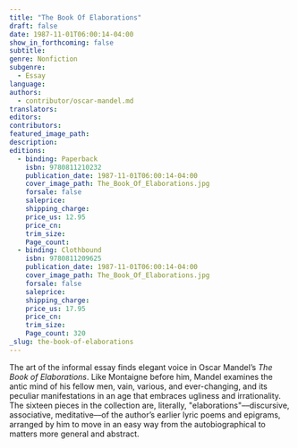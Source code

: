 ```yaml
---
title: "The Book Of Elaborations"
draft: false
date: 1987-11-01T06:00:14-04:00
show_in_forthcoming: false
subtitle:
genre: Nonfiction
subgenre:
  - Essay
language:
authors:
  - contributor/oscar-mandel.md
translators:
editors:
contributors:
featured_image_path:
description:
editions:
  - binding: Paperback
    isbn: 9780811210232
    publication_date: 1987-11-01T06:00:14-04:00
    cover_image_path: The_Book_Of_Elaborations.jpg
    forsale: false
    saleprice:
    shipping_charge:
    price_us: 12.95
    price_cn:
    trim_size:
    Page_count:
  - binding: Clothbound
    isbn: 9780811209625
    publication_date: 1987-11-01T06:00:14-04:00
    cover_image_path: The_Book_Of_Elaborations.jpg
    forsale: false
    saleprice:
    shipping_charge:
    price_us: 17.95
    price_cn:
    trim_size:
    Page_count: 320
_slug: the-book-of-elaborations
---
```


The art of the informal essay finds elegant voice in Oscar Mandel’s _The Book of Elaborations_. Like Montaigne before him, Mandel examines the antic mind of his fellow men, vain, various, and ever-changing, and its peculiar manifestations in an age that embraces ugliness and irrationality. The sixteen pieces in the collection are, literally, "elaborations"––discursive, associative, meditative––of the author’s earlier lyric poems and epigrams, arranged by him to move in an easy way from the autobiographical to matters more general and abstract.

